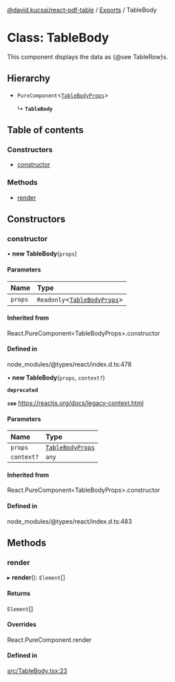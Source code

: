 [@david.kucsai/react-pdf-table](../README.md) / [Exports](../modules.md) / TableBody

# Class: TableBody

This component displays the data as {@see TableRow}s.

## Hierarchy

- `PureComponent`<[`TableBodyProps`](../interfaces/TableBodyProps.md)\>

  ↳ **`TableBody`**

## Table of contents

### Constructors

- [constructor](TableBody.md#constructor)

### Methods

- [render](TableBody.md#render)

## Constructors

### constructor

• **new TableBody**(`props`)

#### Parameters

| Name | Type |
| :------ | :------ |
| `props` | `Readonly`<[`TableBodyProps`](../interfaces/TableBodyProps.md)\> |

#### Inherited from

React.PureComponent<TableBodyProps\>.constructor

#### Defined in

node_modules/@types/react/index.d.ts:478

• **new TableBody**(`props`, `context?`)

**`deprecated`**

**`see`** https://reactjs.org/docs/legacy-context.html

#### Parameters

| Name | Type |
| :------ | :------ |
| `props` | [`TableBodyProps`](../interfaces/TableBodyProps.md) |
| `context?` | `any` |

#### Inherited from

React.PureComponent<TableBodyProps\>.constructor

#### Defined in

node_modules/@types/react/index.d.ts:483

## Methods

### render

▸ **render**(): `Element`[]

#### Returns

`Element`[]

#### Overrides

React.PureComponent.render

#### Defined in

[src/TableBody.tsx:23](https://github.com/dmk99/react-pdf-table/blob/ddcba28/src/TableBody.tsx#L23)
